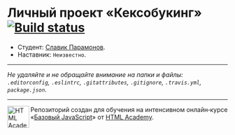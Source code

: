 # Личный проект «Кексобукинг» [![Build status][travis-image]][travis-url]

* Студент: [Славик Парамонов](https://up.htmlacademy.ru/javascript/10/user/268269).
* Наставник: `Неизвестно`.

---

_Не удаляйте и не обращайте внимание на папки и файлы:_<br>
_`.editorconfig`, `.eslintrc`, `.gitattributes`, `.gitignore`, `.travis.yml`, `package.json`._

---

<a href="https://htmlacademy.ru/intensive/javascript"><img align="left" width="50" height="50" title="HTML Academy" src="https://up.htmlacademy.ru/static/img/intensive/javascript/logo-for-github.svg"></a>

Репозиторий создан для обучения на интенсивном онлайн‑курсе «[Базовый JavaScript](https://htmlacademy.ru/intensive/javascript)» от [HTML Academy](https://htmlacademy.ru).

[travis-image]: https://travis-ci.org/htmlacademy-javascript/268269-keksobooking.svg?branch=master
[travis-url]: https://travis-ci.org/htmlacademy-javascript/268269-keksobooking
